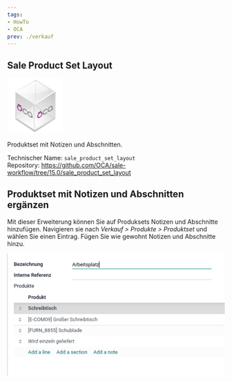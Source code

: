```yaml
---
tags:
- HowTo
- OCA
prev: ./verkauf
---
```

## Sale Product Set Layout
![icon_oca_app](assets/icon_oca_app.png)

Produktset mit Notizen und Abschnitten.

Technischer Name: `sale_product_set_layout`\
Repository: <https://github.com/OCA/sale-workflow/tree/15.0/sale_product_set_layout>

## Produktset mit Notizen und Abschnitten ergänzen

Mit dieser Erweiterung können Sie auf Produksets Notizen und Abschnitte hinzufügen. Navigieren sie nach *Verkauf > Produkte > Produktset* und wählen Sie einen Eintrag.  Fügen Sie wie gewohnt Notizen und Abschnitte hinzu.

![](assets/Sale%20Product%20Set%20Layout.png)
